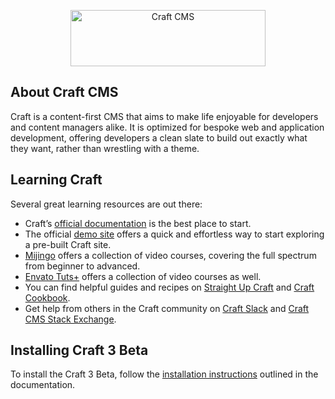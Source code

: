 <p align="center"><a href="https://craftcms.com/" target="_blank"><img width="312" height="90" src="https://craftcms.com/craftcms.svg" alt="Craft CMS"></a></p>

About Craft CMS
---------------

Craft is a content-first CMS that aims to make life enjoyable for developers and content managers alike. It is optimized for bespoke web and application development, offering developers a clean slate to build out exactly what they want, rather than wrestling with a theme. 

Learning Craft
--------------

Several great learning resources are out there:

- Craft’s [official documentation](https://github.com/craftcms/docs) is the best place to start.
- The official [demo site](https://demo.craftcms.com/) offers a quick and effortless way to start exploring a pre-built Craft site.
- [Mijingo](https://mijingo.com/craft) offers a collection of video courses, covering the full spectrum from beginner to advanced.
- [Envato Tuts+](https://webdesign.tutsplus.com/categories/craft-cms/courses) offers a collection of video courses as well.
- You can find helpful guides and recipes on [Straight Up Craft](http://straightupcraft.com/) and [Craft Cookbook](http://craftcookbook.net/).
- Get help from others in the Craft community on [Craft Slack](https://craftcms.com/community#slack) and [Craft CMS Stack Exchange](http://craftcms.stackexchange.com/). 

Installing Craft 3 Beta
-----------------------

To install the Craft 3 Beta, follow the [installation instructions](https://github.com/craftcms/docs/blob/master/installation.md) outlined in the documentation.

